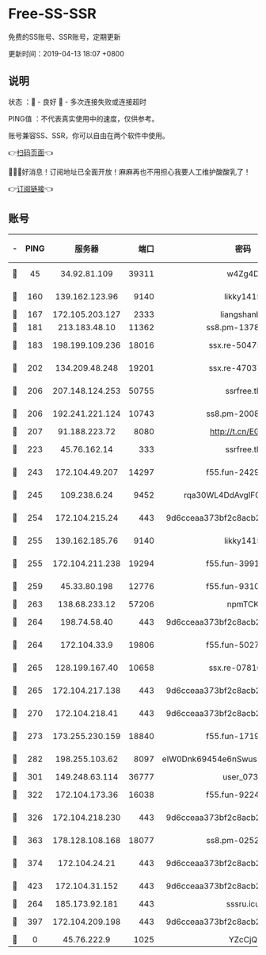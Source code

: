 # Free-SS-SSR

免费的SS账号、SSR账号，定期更新

更新时间：2019-04-13 18:07 +0800

## 说明

状态     ：🙂 - 良好 🙁 - 多次连接失败或连接超时

PING值   ：不代表真实使用中的速度，仅供参考。

账号兼容SS、SSR，你可以自由在两个软件中使用。

👉[扫码页面](https://liesauer.github.io/Free-SS-SSR/)👈

🎉🎉🎉好消息！订阅地址已全面开放！麻麻再也不用担心我要人工维护酸酸乳了！

👉[订阅链接](https://www.liesauer.net/yogurt/subscribe?ACCESS_TOKEN=DAYxR3mMaZAsaqUb)👈

## 账号

|-|PING|服务器|端口|密码|加密方式|区域|
|:----:|:----:|:-----:|-----:|:----:|:----:|:----:|
|🙂|45|34.92.81.109|39311|w4Zg4D|chacha20-ietf|US|
|🙂|160|139.162.123.96|9140|likky1415|aes-256-cfb|JP|
|🙂|167|172.105.203.127|2333|liangshanbo|chacha20|JP|
|🙂|181|213.183.48.10|11362|ss8.pm-13781696|rc4-md5|RU|
|🙂|183|198.199.109.236|18016|ssx.re-50475816|aes-256-cfb|US|
|🙂|202|134.209.48.248|19201|ssx.re-47037445|aes-256-cfb|US|
|🙂|206|207.148.124.253|50755|ssrfree.tk|aes-256-cfb|SG|
|🙂|206|192.241.221.124|10743|ss8.pm-20087644|aes-256-cfb|US|
|🙂|207|91.188.223.72|8080|http://t.cn/EGJIyrl|rc4-md5|RU|
|🙂|223|45.76.162.14|333|ssrfree.tk|aes-256-cfb|SG|
|🙂|243|172.104.49.207|14297|f55.fun-24293624|aes-256-cfb|SG|
|🙂|245|109.238.6.24|9452|rqa30WL4DdAvgIFG6Fs3znzTa|aes-256-cfb|FR|
|🙂|254|172.104.215.24|443|9d6cceaa373bf2c8acb22e60b6a58be6|aes-256-cfb|US|
|🙂|255|139.162.185.76|9140|likky1415|aes-256-cfb|DE|
|🙂|255|172.104.211.238|19294|f55.fun-39915155|aes-256-cfb|US|
|🙂|259|45.33.80.198|12776|f55.fun-93107872|aes-256-cfb|US|
|🙂|263|138.68.233.12|57206|npmTCK|rc4-md5|US|
|🙂|264|198.74.58.40|443|9d6cceaa373bf2c8acb22e60b6a58be6|aes-256-cfb|US|
|🙂|264|172.104.33.9|19806|f55.fun-50279923|aes-256-cfb|SG|
|🙂|265|128.199.167.40|10658|ssx.re-07816101|aes-256-cfb|SG|
|🙂|265|172.104.217.138|443|9d6cceaa373bf2c8acb22e60b6a58be6|aes-256-cfb|US|
|🙂|270|172.104.218.41|443|9d6cceaa373bf2c8acb22e60b6a58be6|aes-256-cfb|US|
|🙂|273|173.255.230.159|18840|f55.fun-17191367|aes-256-cfb|US|
|🙂|282|198.255.103.62|8097|eIW0Dnk69454e6nSwuspv9DmS201tQ0D|aes-256-cfb|US|
|🙂|301|149.248.63.114|36777|user_0731|chacha20|CA|
|🙂|322|172.104.173.36|16038|f55.fun-92247819|aes-256-cfb|SG|
|🙂|326|172.104.218.230|443|9d6cceaa373bf2c8acb22e60b6a58be6|aes-256-cfb|US|
|🙂|363|178.128.108.168|18077|ss8.pm-02520646|aes-256-cfb|SG|
|🙂|374|172.104.24.21|443|9d6cceaa373bf2c8acb22e60b6a58be6|aes-256-cfb|US|
|🙂|423|172.104.31.152|443|9d6cceaa373bf2c8acb22e60b6a58be6|aes-256-cfb|US|
|🙂|264|185.173.92.181|443|sssru.icu|rc4-md5|RU|
|🙂|397|172.104.209.198|443|9d6cceaa373bf2c8acb22e60b6a58be6|aes-256-cfb|US|
|🙁|0|45.76.222.9|1025|YZcCjQ|rc4-md5|JP|
